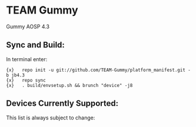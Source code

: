 
TEAM Gummy
==============

Gummy AOSP 4.3

Sync and Build:
---------------

In terminal enter:

    {x}   repo init -u git://github.com/TEAM-Gummy/platform_manifest.git -b jb4.3
    {x}   repo sync
    {x}   . build/envsetup.sh && brunch "device" -j8

Devices Currently Supported:
----------------------------

This list is always subject to change:

